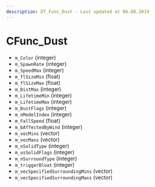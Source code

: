 ```yaml
---
description: DT_Func_Dust - Last updated at 06.08.2019
---
```


# CFunc_Dust


* `m_Color` (integer)
* `m_SpawnRate` (integer)
* `m_SpeedMax` (integer)
* `m_flSizeMin` (float)
* `m_flSizeMax` (float)
* `m_DistMax` (integer)
* `m_LifetimeMin` (integer)
* `m_LifetimeMax` (integer)
* `m_DustFlags` (integer)
* `m_nModelIndex` (integer)
* `m_FallSpeed` (float)
* `m_bAffectedByWind` (integer)
* `m_vecMins` (vector)
* `m_vecMaxs` (vector)
* `m_nSolidType` (integer)
* `m_usSolidFlags` (integer)
* `m_nSurroundType` (integer)
* `m_triggerBloat` (integer)
* `m_vecSpecifiedSurroundingMins` (vector)
* `m_vecSpecifiedSurroundingMaxs` (vector)
